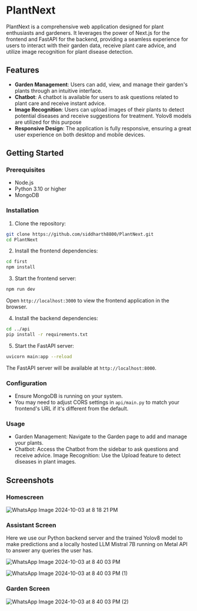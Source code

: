 # PlantNext

PlantNext is a comprehensive web application designed for plant enthusiasts and gardeners. 
It leverages the power of Next.js for the frontend and FastAPI for the backend, providing a seamless experience for users to interact with their garden data, receive plant care advice, and utilize image recognition for plant disease detection.

## Features

- **Garden Management**: Users can add, view, and manage their garden's plants through an intuitive interface.
- **Chatbot**: A chatbot is available for users to ask questions related to plant care and receive instant advice.
- **Image Recognition**: Users can upload images of their plants to detect potential diseases and receive suggestions for treatment. Yolov8 models are utilized for this purpose
- **Responsive Design**: The application is fully responsive, ensuring a great user experience on both desktop and mobile devices.

## Getting Started

### Prerequisites

- Node.js
- Python 3.10 or higher
- MongoDB

### Installation

1. Clone the repository:

```bash
git clone https://github.com/siddharth8800/PlantNext.git
cd PlantNext
```
2. Install the frontend dependencies:

```bash
cd first
npm install
```

3. Start the frontend server:

```bash
npm run dev
```

Open `http://localhost:3000` to view the frontend application in the browser.

4. Install the backend dependencies:

```bash
cd ../api
pip install -r requirements.txt
```
5. Start the FastAPI server:
    
```bash
uvicorn main:app --reload
```

The FastAPI server will be available at `http://localhost:8000`.

### Configuration
- Ensure MongoDB is running on your system.
- You may need to adjust CORS settings in `api/main.py` to match your frontend's URL if it's different from the default.

### Usage
- Garden Management: Navigate to the Garden page to add and manage your plants.
- Chatbot: Access the Chatbot from the sidebar to ask questions and receive advice.
Image Recognition: Use the Upload feature to detect diseases in plant images.


## Screenshots

### Homescreen
![WhatsApp Image 2024-10-03 at 8 18 21 PM](https://github.com/user-attachments/assets/a9f3d07d-a0c1-475a-bdd7-5476b9273696)


### Assistant Screen
Here we use our Python backend server and the trained Yolov8 model to make predictions and a locally hosted LLM Mistral 7B running on Metal API to answer any queries the user has.

![WhatsApp Image 2024-10-03 at 8 40 03 PM](https://github.com/user-attachments/assets/e0dc4fbf-6bfb-4a64-8e59-ccd7e6acd27c)

![WhatsApp Image 2024-10-03 at 8 40 03 PM (1)](https://github.com/user-attachments/assets/11b08a17-2182-46bb-bf3b-52ee3d002fc5)


### Garden Screen
![WhatsApp Image 2024-10-03 at 8 40 03 PM (2)](https://github.com/user-attachments/assets/b2d19913-1c37-4fe4-b89c-10615fd91832)




